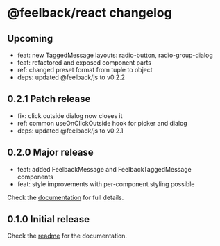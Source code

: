 # @feelback/react changelog

## Upcoming
- feat: new TaggedMessage layouts: radio-button, radio-group-dialog
- feat: refactored and exposed component parts
- ref: changed preset format from tuple to object
- deps: updated @feelback/js to v0.2.2

## 0.2.1 Patch release
- fix: click outside dialog now closes it
- ref: common useOnClickOutside hook for picker and dialog
- deps: updated @feelback/js to v0.2.1

## 0.2.0 Major release
- feat: added FeelbackMessage and FeelbackTaggedMessage components
- feat: style improvements with per-component styling possible

Check the [documentation](https://www.feelback.dev/docs) for full details.

## 0.1.0 Initial release
Check the [readme](readme.md) for the documentation.

